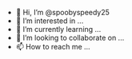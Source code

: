 - 👋 Hi, I’m @spoobyspeedy25
- 👀 I’m interested in ...
- 🌱 I’m currently learning ...
- 💞️ I’m looking to collaborate on ...
- 📫 How to reach me ...

<!---
spoobyspeedy25/spoobyspeedy25 is a ✨ special ✨ repository because its `README.md` (this file) appears on your GitHub profile.
You can click the Preview link to take a look at your changes.


